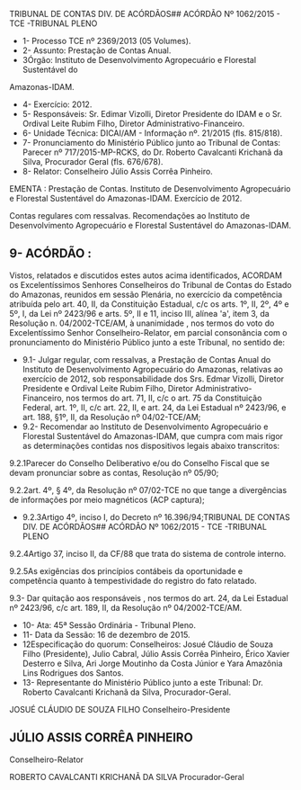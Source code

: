 TRIBUNAL DE CONTAS DIV. DE ACÓRDÃOS## ACÓRDÃO Nº 1062/2015 - TCE -TRIBUNAL PLENO

- 1- Processo TCE nº 2369/2013 (05 Volumes).
- 2- Assunto: Prestação de Contas Anual.
- 3Órgão: Instituto de  Desenvolvimento Agropecuário  e  Florestal Sustentável do

Amazonas-IDAM.

- 4- Exercício: 2012.
- 5-  Responsáveis: Sr.  Edimar  Vizolli,  Diretor  Presidente  do  IDAM  e  o  Sr. Ordival  Leite Rubim Filho, Diretor Administrativo-Financeiro.
- 6- Unidade Técnica: DICAI/AM - Informação nº. 21/2015 (fls. 815/818).
- 7-  Pronunciamento  do Ministério Público  junto  ao Tribunal  de Contas: Parecer  nº 717/2015-MP-RCKS, do Dr. Roberto Cavalcanti Krichanã da Silva, Procurador Geral (fls. 676/678).
- 8- Relator: Conselheiro Júlio Assis Corrêa Pinheiro.

EMENTA : Prestação de Contas. Instituto de Desenvolvimento Agropecuário e Florestal Sustentável do Amazonas-IDAM. Exercício de 2012.

Contas regulares com ressalvas. Recomendações ao  Instituto  de  Desenvolvimento  Agropecuário  e Florestal Sustentável do Amazonas-IDAM.

## 9- ACÓRDÃO :

Vistos, relatados e discutidos estes autos acima identificados, ACORDAM os Excelentíssimos Senhores Conselheiros do Tribunal de Contas do Estado do Amazonas, reunidos em sessão Plenária, no exercício da competência atribuída pelo art.  40,  II, da Constituição Estadual, c/c os arts. 1º, II, 2º, 4º e 5º, I, da Lei nº 2423/96 e arts. 5º, II e 11, inciso  III,  alínea  'a',  item  3,  da  Resolução  n.  04/2002-TCE/AM, à  unanimidade ,  nos termos do voto do Excelentíssimo Senhor Conselheiro-Relator, em parcial consonância com o pronunciamento do Ministério Público junto a este Tribunal, no sentido de:

- 9.1- Julgar regular, com ressalvas, a Prestação de Contas Anual do Instituto de  Desenvolvimento  Agropecuário  do  Amazonas,  relativas  ao  exercício  de  2012,  sob responsabilidade dos Srs.  Edmar Vizolli, Diretor Presidente e Ordival Leite Rubim Filho, Diretor Administrativo- Financeiro, nos termos do art. 71, II, c/c o art. 75 da Constituição Federal, art. 1º, II, c/c art. 22, II, e art. 24, da Lei Estadual nº 2423/96, e art. 188, §1º, II, da Resolução nº 04/02-TCE/AM;
- 9.2- Recomendar ao  Instituto  de  Desenvolvimento  Agropecuário e Florestal Sustentável do Amazonas-IDAM, que cumpra com mais rigor as determinações contidas nos dispositivos legais abaixo transcritos:

9.2.1Parecer do Conselho Deliberativo e/ou do Conselho Fiscal que se devam pronunciar sobre as contas, Resolução nº 05/90;

9.2.2art. 4º, §  4º, da  Resolução  nº  07/02-TCE  no  que  tange  a divergências de informações por meio magnéticos (ACP captura);

- 9.2.3Artigo 4º, inciso I, do Decreto nº 16.396/94;TRIBUNAL DE CONTAS DIV. DE ACÓRDÃOS## ACÓRDÃO Nº 1062/2015 - TCE -TRIBUNAL PLENO

9.2.4Artigo  37,  inciso  II,  da  CF/88  que  trata  do  sistema  de  controle interno.

9.2.5As exigências dos princípios contábeis da oportunidade e competência quanto à tempestividade do registro do fato relatado.

9.3- Dar quitação aos responsáveis , nos termos do art. 24, da Lei Estadual nº 2423/96, c/c art. 189, II, da Resolução nº 04/2002-TCE/AM.

- 10- Ata: 45ª Sessão Ordinária - Tribunal Pleno.
- 11- Data da Sessão: 16 de dezembro de 2015.
- 12Especificação do quorum: Conselheiros: Josué Cláudio de Souza Filho (Presidente), Julio Cabral, Júlio  Assis Corrêa Pinheiro, Érico Xavier Desterro e Silva, Ari Jorge Moutinho da Costa Júnior e Yara Amazônia Lins Rodrigues dos Santos.
- 13- Representante do Ministério Público junto a este Tribunal: Dr. Roberto Cavalcanti Krichanã da Silva, Procurador-Geral.

JOSUÉ CLÁUDIO DE SOUZA FILHO Conselheiro-Presidente

## JÚLIO ASSIS CORRÊA PINHEIRO

Conselheiro-Relator

ROBERTO CAVALCANTI KRICHANÃ DA SILVA Procurador-Geral